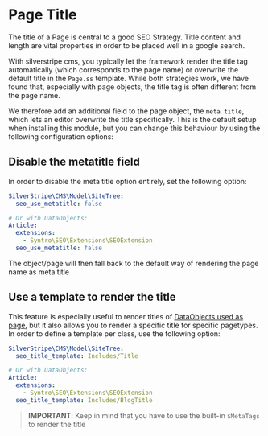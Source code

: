 # Page Title
The title of a Page is central to a good SEO Strategy. Title content and length
are vital properties in order to be placed well in a google search.

With silverstripe cms, you typically let the framework render the title tag
automatically (which corresponds to the page name) or overwrite the default
title in the `Page.ss` template. While both strategies work, we have found that,
especially with page objects, the title tag is often different from the page name.

We therefore add an additional field to the page object, the `meta title`, which
lets an editor overwrite the title specifically. This is the default setup when
installing this module, but you can change this behaviour by using the following
configuration options:

## Disable the metatitle field

In order to disable the meta title option entirely, set the following option:

```yaml
SilverStripe\CMS\Model\SiteTree:
  seo_use_metatitle: false

# Or with DataObjects:
Article:
  extensions:
    - Syntro\SEO\Extensions\SEOExtension
  seo_use_metatitle: false
```

The object/page will then fall back to the default way of rendering the page name
as meta title

## Use a template to render the title

This feature is especially useful to render titles of
[DataObjects used as page](./02_DOAP), but it also allows you to render a
specific title for specific pagetypes. In order to define a template per class,
use the following option:

```yaml
SilverStripe\CMS\Model\SiteTree:
  seo_title_template: Includes/Title

# Or with DataObjects:
Article:
  extensions:
    - Syntro\SEO\Extensions\SEOExtension
  seo_title_template: Includes/BlogTitle
```

> **IMPORTANT**: Keep in mind that you have to use the built-in `$MetaTags`
> to render the title
